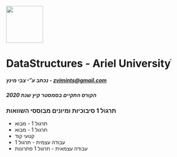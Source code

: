 <img src="https://media.licdn.com/dms/image/C4D0BAQGD7npMPoXymw/company-logo_200_200/0?e=2159024400&v=beta&t=TZ8Ub3U2jCZgA1_kAx6SE8jmAcSJkbiZAuN6Kn1_lW0" height="100px"> <br>
# DataStructures - Ariel Universityֿ
##### נכתב ע״י צבי מינץ - zvimints@gmail.com 
##### הקורס התקיים בסמסטר קיץ שנת 2020
### תרגול 1 סיבוכיות ומיונים מבוססי השוואות
-  תרגול 1 - מבוא 
-  תרגול 1 - מבוא 
-  קטעי קוד 
-  עבודה עצמית - תרגול 1 
-  עבודה עצמאית - תרגול 1 פתרונות 
